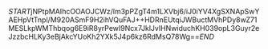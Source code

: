 $START$jNPtpMAIhcOOAOJCWz/lm3pPZgT4m1LXVbj6/iJ0iYV4XgSXNApSwYAEHpVtTnpl/M920ASmF9H2ihVQuFAJ++HDRnEUtqiJWBuctMVhPDy8wZ71MESLkpWMThbqog6E9iR8yrPewI9Ncx7JklJvIHNwiduchKH039opL3Guyr2eJzzbcHLKy3eBjAkcYUoKh2YXk5J4p6kz6RdMsQ78Wg==$END$